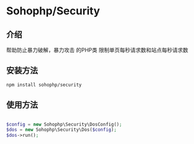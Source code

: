 # Sohophp/Security

## 介绍 
帮助防止暴力破解，暴力攻击 的PHP类
限制单页每秒请求数和站点每秒请求数

## 安装方法

```Bash
npm install sohophp/security
```


## 使用方法

```PHP

$config = new Sohophp\Security\DosConfig();
$dos = new Sohophp\Security\Dos($config);
$dos->run();

```
